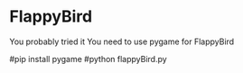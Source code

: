 # FlappyBird
You probably tried it
You need to use pygame for FlappyBird

#pip install pygame
#python flappyBird.py
